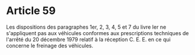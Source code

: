 # Article 59

Les dispositions des paragraphes 1er, 2, 3, 4, 5 et 7 du livre Ier ne s'appliquent pas aux véhicules conformes aux prescriptions techniques de l'arrêté du 20 décembre 1979 relatif à la réception C. E. E. en ce qui concerne le freinage des véhicules.
